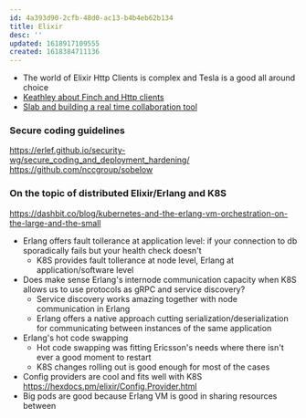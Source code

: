 ```yaml
---
id: 4a393d90-2cfb-48d0-ac13-b4b4eb62b134
title: Elixir
desc: ''
updated: 1618917109555
created: 1618384711136
---
```


- The world of Elixir Http Clients is complex and Tesla is a good all around choice
- [Keathley about Finch and Http clients](https://elixirforum.com/t/mint-vs-finch-vs-gun-vs-tesla-vs-httpoison-etc/38588/11)
- [Slab and building a real time collaboration tool](https://elixir-lang.org/blog/2020/11/17/real-time-collaboration-with-elixir-at-slab/)

### Secure coding guidelines
https://erlef.github.io/security-wg/secure_coding_and_deployment_hardening/
https://github.com/nccgroup/sobelow

### On the topic of distributed Elixir/Erlang and K8S

https://dashbit.co/blog/kubernetes-and-the-erlang-vm-orchestration-on-the-large-and-the-small

* Erlang offers fault tollerance at application level: if your connection to db sporadically fails but your health check doesn't
  * K8S provides fault tollerance at node level, Erlang at application/software level
* Does make sense Erlang's internode communication capacity when K8S allows us to use protocols as gRPC and service discovery?
  * Service discovery works amazing together with node communication in Erlang
  * Erlang offers a native approach cutting serialization/deserialization for communicating between instances of the same application
* Erlang's hot code swapping
  * Hot code swapping was fitting Ericsson's needs where there isn't ever a good moment to restart
  * K8S changes rolling out is good enough for most of the cases
* Config providers are cool and fits well with K8S https://hexdocs.pm/elixir/Config.Provider.html
* Big pods are good because Erlang VM is good in sharing resources between 